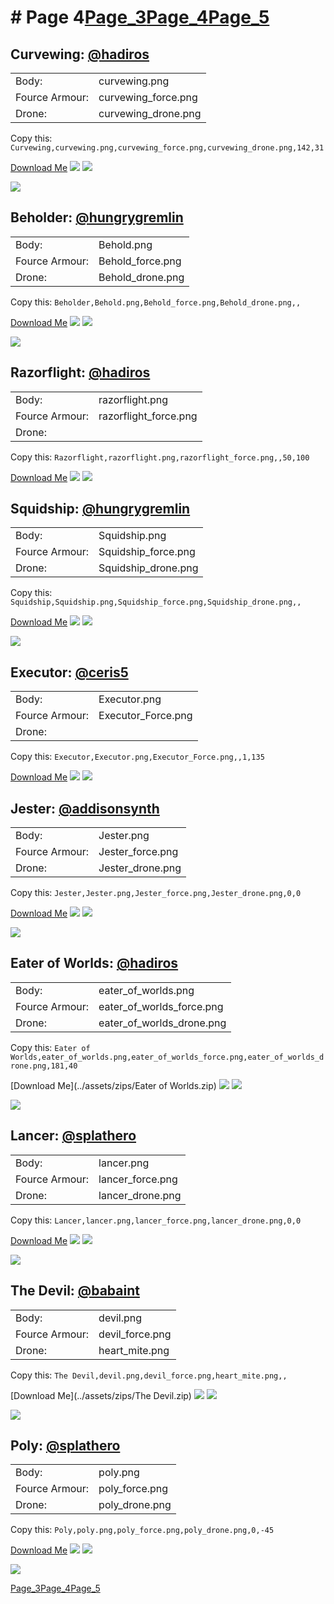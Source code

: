 # # Page 4[Page_3](./Page_3.md)[Page_4](./Page_4.md)[Page_5](./Page_5.md)
## **Curvewing**: [@hadiros](https://discord.com/users/266028842395631629)
 |  |  |
 | --- | --- |
 | Body: | curvewing.png |
 | Fource Armour: | curvewing_force.png |
 | Drone: | curvewing_drone.png |

Copy this: `Curvewing,curvewing.png,curvewing_force.png,curvewing_drone.png,142,31`

[Download Me](../assets/zips/Curvewing.zip)
![](../custom_skins/curvewing.png)
![](../custom_skins/curvewing_force.png)

![](../custom_skins/curvewing_drone.png)


## **Beholder**: [@hungrygremlin](https://discord.com/users/361743580563374080)
 |  |  |
 | --- | --- |
 | Body: | Behold.png |
 | Fource Armour: | Behold_force.png |
 | Drone: | Behold_drone.png |

Copy this: `Beholder,Behold.png,Behold_force.png,Behold_drone.png,,`

[Download Me](../assets/zips/Beholder.zip)
![](../custom_skins/Behold.png)
![](../custom_skins/Behold_force.png)

![](../custom_skins/Behold_drone.png)


## **Razorflight**: [@hadiros](https://discord.com/users/266028842395631629)
 |  |  |
 | --- | --- |
 | Body: | razorflight.png |
 | Fource Armour: | razorflight_force.png |
 | Drone: |  |

Copy this: `Razorflight,razorflight.png,razorflight_force.png,,50,100`

[Download Me](../assets/zips/Razorflight.zip)
![](../custom_skins/razorflight.png)
![](../custom_skins/razorflight_force.png)



## **Squidship**: [@hungrygremlin](https://discord.com/users/361743580563374080)
 |  |  |
 | --- | --- |
 | Body: | Squidship.png |
 | Fource Armour: | Squidship_force.png |
 | Drone: | Squidship_drone.png |

Copy this: `Squidship,Squidship.png,Squidship_force.png,Squidship_drone.png,,`

[Download Me](../assets/zips/Squidship.zip)
![](../custom_skins/Squidship.png)
![](../custom_skins/Squidship_force.png)

![](../custom_skins/Squidship_drone.png)


## **Executor**: [@ceris5](https://discord.com/users/460824601019023360)
 |  |  |
 | --- | --- |
 | Body: | Executor.png |
 | Fource Armour: | Executor_Force.png |
 | Drone: |  |

Copy this: `Executor,Executor.png,Executor_Force.png,,1,135`

[Download Me](../assets/zips/Executor.zip)
![](../custom_skins/Executor.png)
![](../custom_skins/Executor_Force.png)



## **Jester**: [@addisonsynth](https://discord.com/users/690582693532008459)
 |  |  |
 | --- | --- |
 | Body: | Jester.png |
 | Fource Armour: | Jester_force.png |
 | Drone: | Jester_drone.png |

Copy this: `Jester,Jester.png,Jester_force.png,Jester_drone.png,0,0`

[Download Me](../assets/zips/Jester.zip)
![](../custom_skins/Jester.png)
![](../custom_skins/Jester_force.png)

![](../custom_skins/Jester_drone.png)


## **Eater of Worlds**: [@hadiros](https://discord.com/users/266028842395631629)
 |  |  |
 | --- | --- |
 | Body: | eater_of_worlds.png |
 | Fource Armour: | eater_of_worlds_force.png |
 | Drone: | eater_of_worlds_drone.png |

Copy this: `Eater of Worlds,eater_of_worlds.png,eater_of_worlds_force.png,eater_of_worlds_drone.png,181,40`

[Download Me](../assets/zips/Eater of Worlds.zip)
![](../custom_skins/eater_of_worlds.png)
![](../custom_skins/eater_of_worlds_force.png)

![](../custom_skins/eater_of_worlds_drone.png)


## **Lancer**: [@splathero](https://discord.com/users/1088727297755971645)
 |  |  |
 | --- | --- |
 | Body: | lancer.png |
 | Fource Armour: | lancer_force.png |
 | Drone: | lancer_drone.png |

Copy this: `Lancer,lancer.png,lancer_force.png,lancer_drone.png,0,0`

[Download Me](../assets/zips/Lancer.zip)
![](../custom_skins/lancer.png)
![](../custom_skins/lancer_force.png)

![](../custom_skins/lancer_drone.png)


## **The Devil**: [@babaint](https://discord.com/users/598945877419360266)
 |  |  |
 | --- | --- |
 | Body: | devil.png |
 | Fource Armour: | devil_force.png |
 | Drone: | heart_mite.png |

Copy this: `The Devil,devil.png,devil_force.png,heart_mite.png,,`

[Download Me](../assets/zips/The Devil.zip)
![](../custom_skins/devil.png)
![](../custom_skins/devil_force.png)

![](../custom_skins/heart_mite.png)


## **Poly**: [@splathero](https://discord.com/users/1088727297755971645)
 |  |  |
 | --- | --- |
 | Body: | poly.png |
 | Fource Armour: | poly_force.png |
 | Drone: | poly_drone.png |

Copy this: `Poly,poly.png,poly_force.png,poly_drone.png,0,-45`

[Download Me](../assets/zips/Poly.zip)
![](../custom_skins/poly.png)
![](../custom_skins/poly_force.png)

![](../custom_skins/poly_drone.png)

[Page_3](./Page_3.md)[Page_4](./Page_4.md)[Page_5](./Page_5.md)